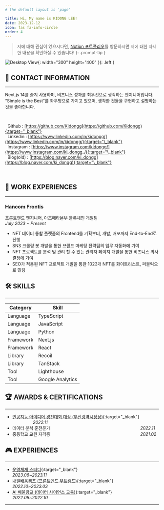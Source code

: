 ```yaml
---
# the default layout is 'page'

title: Hi, My name is KIDONG LEE!
date: 2023-12-12
icon: fas fa-info-circle
order: 4
---
```


> 저에 대해 관심이 있으시다면, [Notion 포트폴리오](https://zigzag-bite-781.notion.site/Kidong-Lee-s-Portfolio-7a1ac4914ebc488a8f19997748eec5d4?pvs=4)를 방문하시면 저에 대한 자세한 내용을 확인하실 수 있습니다!
{: .prompt-tip }

![Desktop View](/v0/b/blog-a27f7.appspot.com/o/images%2Fprofile_about.jpg?alt=media&token=3712dc80-0904-4cc8-b803-7a24be7e8da8){: width="300" height="400" }{: .left }

## 📱 CONTACT INFORMATION

---

Next.js 14를 즐겨 사용하며, 비즈니스 성과를 최우선으로 생각하는 엔지니어입니다. “Simple is the Best”를 좌우명으로 가지고 있으며, 생각한 것들을 구현하고 설명하는 것을 좋아합니다.

<br/>

&nbsp; Github : [https://github.com/Kidongg](https://github.com/Kidongg){:target="_blank"} <br/>
&nbsp; Linkedin : [https://www.linkedin.com/in/kidongg/](https://www.linkedin.com/in/kidongg/){:target="\_blank"} <br/>
&nbsp; Instagram : [https://www.instagram.com/kidongg/](https://www.instagram.com/ki_dongg_/){:target="\_blank"} <br/>
&nbsp; Blog(old) : [https://blog.naver.com/ki_dongg](https://blog.naver.com/ki_dongg){:target="\_blank"}

<br/>

## 🏢 WORK EXPERIENCES

---

### Hancom Frontis

프론트엔드 엔지니어, 아즈메타본부 블록체인 개발팀 <br/>
_July 2023 ~ Present_ <br/>

- NFT 데이터 통합 플랫폼의 Frontend를 기획부터, 개발, 배포까지 End-to-End로 진행
- SNS 크롤링 봇 개발을 통한 브랜드 마케팅 전략팀의 업무 자동화에 기여
- NFT 프로젝트를 분석 및 관리 할 수 있는 관리자 페이지 개발을 통한 비즈니스 의사결정에 기여
- SEO가 적용된 NFT 프로젝트 개발을 통한 1023개 NFT를 화이트리스트, 퍼블릭으로 민팅

## 🛠️ SKILLS

---

| Category  | Skill            |
| --------- | ---------------- |
| Language  | TypeScript       |
| Language  | JavaScript       |
| Language  | Python           |
| Framework | Next.js          |
| Framework | React            |
| Library   | Recoil           |
| Library   | TanStack         |
| Tool      | Lighthouse       |
| Tool      | Google Analytics |

## 🏆 AWARDS & CERTIFICATIONS

---

- [인공지능 아이디어 경진대회 대상 (부산광역시장상)](https://zigzag-bite-781.notion.site/98f68ba5472f41458d8a19f5ef55a943?pvs=4){:target="\_blank"} &nbsp;&nbsp;&nbsp;&nbsp;&nbsp;&nbsp;&nbsp;&nbsp;&nbsp;&nbsp;&nbsp;&nbsp;&nbsp;&nbsp;&nbsp;&nbsp; _2022.11_
- 데이터 분석 준전문가 &nbsp;&nbsp;&nbsp;&nbsp;&nbsp;&nbsp;&nbsp;&nbsp;&nbsp;&nbsp;&nbsp;&nbsp;&nbsp;&nbsp;&nbsp;&nbsp;&nbsp;&nbsp;&nbsp;&nbsp;&nbsp;&nbsp;&nbsp;&nbsp;&nbsp;&nbsp;&nbsp;&nbsp;&nbsp;&nbsp;&nbsp;&nbsp;&nbsp;&nbsp;&nbsp;&nbsp;&nbsp;&nbsp;&nbsp;&nbsp;&nbsp;&nbsp;&nbsp;&nbsp;&nbsp;&nbsp;&nbsp;&nbsp;&nbsp;&nbsp;&nbsp;&nbsp;&nbsp;&nbsp;&nbsp;&nbsp;&nbsp;&nbsp;&nbsp;&nbsp;&nbsp;&nbsp;&nbsp;&nbsp;&nbsp;&nbsp;&nbsp;&nbsp;&nbsp;&nbsp;&nbsp;&nbsp;&nbsp; _2022.11_
- 중등학교 교원 자격증 &nbsp;&nbsp;&nbsp;&nbsp;&nbsp;&nbsp;&nbsp;&nbsp;&nbsp;&nbsp;&nbsp;&nbsp;&nbsp;&nbsp;&nbsp;&nbsp;&nbsp;&nbsp;&nbsp;&nbsp;&nbsp;&nbsp;&nbsp;&nbsp;&nbsp;&nbsp;&nbsp;&nbsp;&nbsp;&nbsp;&nbsp;&nbsp;&nbsp;&nbsp;&nbsp;&nbsp;&nbsp;&nbsp;&nbsp;&nbsp;&nbsp;&nbsp;&nbsp;&nbsp;&nbsp;&nbsp;&nbsp;&nbsp;&nbsp;&nbsp;&nbsp;&nbsp;&nbsp;&nbsp;&nbsp;&nbsp;&nbsp;&nbsp;&nbsp;&nbsp;&nbsp;&nbsp;&nbsp;&nbsp;&nbsp;&nbsp;&nbsp;&nbsp;&nbsp;&nbsp;&nbsp;&nbsp;&nbsp; _2021.02_

## 🎮 EXPERIENCES

---

- [운영체제 스터디](https://zigzag-bite-781.notion.site/OPERATING-SYSTEM-e1104d5d1fd3467983954c8486ede2e5?pvs=4){:target="\_blank"} &nbsp;&nbsp;&nbsp;&nbsp;&nbsp;&nbsp;&nbsp;&nbsp;&nbsp;&nbsp;&nbsp;&nbsp;&nbsp;&nbsp;&nbsp;&nbsp;&nbsp;&nbsp;&nbsp;&nbsp;&nbsp;&nbsp;&nbsp;&nbsp;&nbsp;&nbsp;&nbsp;&nbsp;&nbsp;&nbsp;&nbsp;&nbsp;&nbsp;&nbsp;&nbsp;&nbsp;&nbsp;&nbsp;&nbsp;&nbsp;&nbsp;&nbsp;&nbsp;&nbsp;&nbsp;&nbsp;&nbsp;&nbsp;&nbsp;&nbsp;&nbsp;&nbsp;&nbsp;&nbsp;&nbsp;&nbsp;&nbsp;&nbsp;&nbsp;&nbsp;&nbsp;&nbsp;&nbsp;&nbsp;&nbsp; _2023.06~2023.11_
- [내일배움캠프 (프론트엔드 부트캠프)](https://zigzag-bite-781.notion.site/dcac5b173d854b2fa968e58ca21750d2?pvs=4){:target="\_blank"} &nbsp;&nbsp;&nbsp;&nbsp;&nbsp;&nbsp;&nbsp;&nbsp;&nbsp;&nbsp;&nbsp;&nbsp;&nbsp;&nbsp;&nbsp;&nbsp;&nbsp;&nbsp;&nbsp;&nbsp;&nbsp;&nbsp;&nbsp;&nbsp;&nbsp;&nbsp; _2022.10~2023.03_
- [AI 배울랑교 (데이터 사이언스 교육)](https://zigzag-bite-781.notion.site/AI-cca74839ff834718862fce5a0123eff2?pvs=4){:target="\_blank"} &nbsp;&nbsp;&nbsp;&nbsp;&nbsp;&nbsp;&nbsp;&nbsp;&nbsp;&nbsp;&nbsp;&nbsp;&nbsp;&nbsp;&nbsp;&nbsp;&nbsp;&nbsp;&nbsp;&nbsp;&nbsp;&nbsp;&nbsp;&nbsp;&nbsp;&nbsp;&nbsp;&nbsp; _2022.08~2022.10_

---
